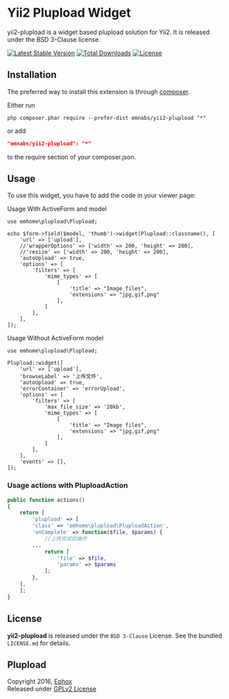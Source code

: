 # Yii2 Plupload Widget

yii2-plupload is a widget based plupload solution for Yii2. It is released under the BSD 3-Clause license.

[![Latest Stable Version](https://poser.pugx.org/emnabs/yii2-plupload/v/stable.png)](https://packagist.org/packages/emnabs/yii2-plupload)
[![Total Downloads](https://poser.pugx.org/emnabs/yii2-plupload/downloads.png)](https://packagist.org/packages/emnabs/yii2-plupload)
[![License](https://poser.pugx.org/emnabs/yii2-plupload/license.png)](https://packagist.org/packages/emnabs/yii2-plupload)


## Installation

The preferred way to install this extension is through [composer](http://getcomposer.org/download/).

Either run

```
php composer.phar require --prefer-dist emnabs/yii2-plupload "*"
```

or add

```json
"emnabs/yii2-plupload": "*"
```

to the require section of your composer.json.

## Usage

To use this widget, you have to add the code in your viewer page:

Usage With ActiveForm and model

```
use emhome\plupload\Plupload;

echo $form->field($model, 'thumb')->widget(Plupload::classname(), [
    'url' => ['upload'],
    //'wrapperOptions' => ['width' => 200, 'height' => 200],
    //'resize' => ['width' => 200, 'height' => 200],
    'autoUpload' => true,
    'options' => [
        'filters' => [
            'mime_types' => [
                [
                    'title' => "Image files",
                    'extensions' => "jpg,gif,png"
                ],
            ]
        ],
    ],
]);
```

Usage Without ActiveForm model

```
use emhome\plupload\Plupload;

Plupload::widget([
    'url' => ['upload'],
    'browseLabel' => '上传文件',
    'autoUpload' => true,
    'errorContainer' => 'errorUpload',
    'options' => [
        'filters' => [
            'max_file_size' => '20kb',
            'mime_types' => [
                [
                    'title' => "Image files",
                    'extensions' => "jpg,gif,png"
                ],
            ]
        ],
    ],
    'events' => [],
]);
```

### Usage actions with PluploadAction

```php
public function actions()
{
    return [
        'plupload' => [
	    'class' => 'emhome\plupload\PluploadAction',
	    'onComplete' => function($file, $params) {
	        //上传完成后操作
		...
	        return [
	            'file' => $file,
	            'params' => $params
	        ];
	    },
	],
    ];
}
```


## License

**yii2-plupload** is released under the `BSD 3-Clause` License. See the bundled `LICENSE.md` for details.


## Plupload

Copyright 2016, [Ephox](http://www.ephox.com/)  
Released under [GPLv2 License](https://github.com/moxiecode/plupload/blob/master/license.txt)